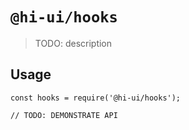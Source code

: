 # `@hi-ui/hooks`

> TODO: description

## Usage

```
const hooks = require('@hi-ui/hooks');

// TODO: DEMONSTRATE API
```
